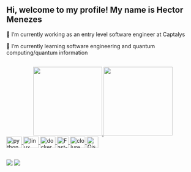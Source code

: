 ## Hi, welcome to my profile! My name is Hector Menezes

🔭 I’m currently working as an entry level software engineer at Captalys

🌱 I’m currently learning software engineering and quantum computing/quantum information

##


<div align="center">
  <a href="https://github.com/HectorMenezes">
  <img height="180em" src="https://github-readme-stats.vercel.app/api?username=HectorMenezes&show_icons=true&theme=tokyonight&include_all_commits=true&count_private=true"/>
  <img height="180em" src="https://github-readme-stats.vercel.app/api/top-langs/?username=HectorMenezes&layout=compact&langs_count=7&theme=tokyonight"/>
</div>
  
  
<img align="center" alt="python" height="30" width="40" src="https://cdn.jsdelivr.net/gh/devicons/devicon/icons/python/python-original.svg" />
<img align="center" alt="linux" height="30" width="40" src="https://cdn.jsdelivr.net/gh/devicons/devicon/icons/linux/linux-original.svg" />

<img align="center" alt="docker" height="30" width="40" src="https://cdn.jsdelivr.net/gh/devicons/devicon/icons/docker/docker-plain.svg" />
<img align="center" alt="Fast-API" height="30" src="https://fastapi.tiangolo.com/img/logo-margin/logo-teal.png">
 <img align="center" alt="clojure" height="30" width="40" src="https://cdn.jsdelivr.net/gh/devicons/devicon/icons/clojure/clojure-original.svg" /> 
<img align="center" alt="Qiskit" height="30" src="https://qiskit.org/documentation/stable/0.19/_static/logo.png">
  
  
##

  
<div>
<a href="mailtol:hector.menezes@protonmail.com" target="_blank"><img src="https://img.shields.io/badge/ProtonMail-8B89CC?style=for-the-badge&logo=protonmail&logoColor=white"></a>
   <a href="https://www.linkedin.com/in/hector-menezes-2b0906193/" target="_blank"><img src="https://img.shields.io/badge/-LinkedIn-%230077B5?style=for-the-badge&logo=linkedin&logoColor=white" target="_blank"></a>
</div>
